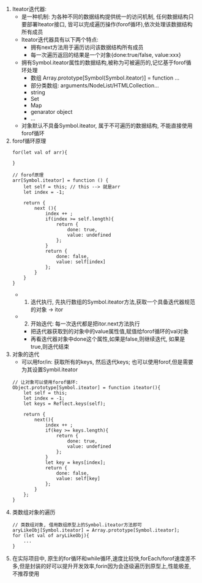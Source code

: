 1. Iteator迭代器:
    - 是一种机制: 为各种不同的数据结构提供统一的访问机制, 任何数据结构只要部署Iteator接口, 皆可以完成遍历操作(forof循环),依次处理该数据结构所有成员
    - Iteator迭代器具有以下两个特点:
        - 拥有next方法用于遍历访问该数据结构所有成员
        - 每一次遍历返回的结果是一个对象{done:true/false, value:xxx}
    - 拥有Symbol.iteator属性的数据结构,被称为可被遍历的,记忆基于forof循环处理
        - 数组  Array.prototype[Symbol(Symbol.iteator)] = function ...
        - 部分类数组: arguments/NodeList/HTMLCollection...
        - string
        - Set
        - Map
        - genarator object
        - ...
    - 对象默认不具备Symbol.iteator, 属于不可遍历的数据结构, 不能直接使用forof循环
2. forof循环原理
    ```
    for(let val of arr){

    }

    // forof原理
    arr[Symbol.iteator] = function () {
        let self = this; // this --> 就是arr
        let index = -1;

        return {
            next (){
                index ++ ;
                if(index >= self.length){
                    return {
                        done: true,
                        value: undefined
                    };
                }
                return {
                    done: false,
                    value: self[index]
                };
            }
        }
    }
    ```
    - 1. 迭代执行, 先执行数组的Symbol.iteator方法,获取一个具备迭代器规范的对象 -> itor
    - 2. 开始迭代: 每一次迭代都是把itor.next方法执行
        - 把迭代器获取到的对象中的value属性值,赋值给forof循环的val对象
        - 再看迭代器对象中done这个属性,如果是false,则继续迭代, 如果是true,则迭代结束
3. 对象的迭代
    - 可以用for/in: 获取所有的keys, 然后迭代keys; 也可以使用forof,但是需要为其设置Symbil.iteator
    ```
    // 让对象可以使用forof循环: 
    Object.prototype[Symbol.iteator] = function iteator(){
        let self = this;
        let index = -1;
        let keys = Reflect.keys(self);

        return {
            next(){
                index ++ ;
                if(key >= keys.length){
                    return {
                        done: true,
                        value: undefined
                    };
                }
                let key = keys[index];
                return {
                    done: false,
                    value: self[key]
                };
            }
        };
    }
    ```
4. 类数组对象的遍历
    ```
    // 类数组对象, 借用数组原型上的Symbol.iteator方法即可
    aryLikeObj[Symbol.iteator] = Array.prototype[Symbol.iteator];
    for (let val of aryLikeObj){
        ...
    }
    ```
5. 在实际项目中, 原生的for循环和while循环,速度比较快,forEach/forof速度差不多,但是封装的好可以提升开发效率,forin因为会逐级遍历到原型上,性能极差,不推荐使用
    
